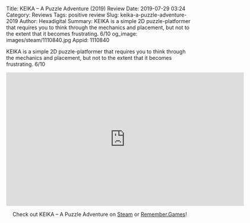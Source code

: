 Title: KEIKA – A Puzzle Adventure (2019) Review
Date: 2019-07-29 03:24
Category: Reviews
Tags: positive review
Slug: keika-a-puzzle-adventure-2019
Author: Hexadigital
Summary: KEIKA is a simple 2D puzzle-platformer that requires you to think through the mechanics and placement, but not to the extent that it becomes frustrating. 6/10
og_image: images/steam/1110840.jpg
Appid: 1110840

KEIKA is a simple 2D puzzle-platformer that requires you to think through the mechanics and placement, but not to the extent that it becomes frustrating. 6/10

<center><iframe src="https://www.youtube.com/embed/IdaKxuTW9V8?feature=oembed" allow="accelerometer; autoplay; encrypted-media; gyroscope; picture-in-picture" width="640" height="360" frameborder="0"></iframe>

Check out KEIKA – A Puzzle Adventure on [Steam](https://store.steampowered.com/app/1110840/?curator_clanid=34633900) or [Remember.Games](https://remember.games/game/2575/)!</center>
